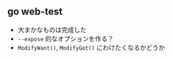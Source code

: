 ## go web-test

- 大まかなものは完成した
- `--expose` 的なオプションを作る？
- `ModifyWant()`, `ModifyGot()` にわけたくなるかどうか

